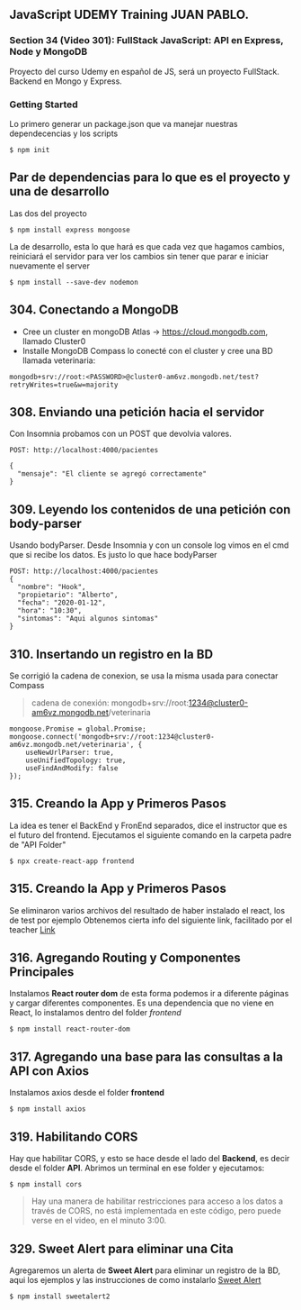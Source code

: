 ## JavaScript UDEMY Training JUAN PABLO.

### Section 34 (Video 301): FullStack JavaScript: API en Express, Node y MongoDB

Proyecto del curso Udemy en español de JS, será un proyecto FullStack.
Backend en Mongo y Express.

### Getting Started

Lo primero generar un package.json que va manejar nuestras dependecencias y los scripts

```
$ npm init
```

## Par de dependencias para lo que es el proyecto y una de desarrollo

Las dos del proyecto

```
$ npm install express mongoose
```

La de desarrollo, esta lo que hará es que cada vez que hagamos cambios, reiniciará el servidor para ver los cambios sin tener que parar e iniciar nuevamente el server

```
$ npm install --save-dev nodemon
```

## 304. Conectando a MongoDB

- Cree un cluster en mongoDB Atlas -> https://cloud.mongodb.com, llamado Cluster0
- Installe MongoDB Compass lo conecté con el cluster y cree una BD llamada veterinaria:

```
mongodb+srv://root:<PASSWORD>@cluster0-am6vz.mongodb.net/test?retryWrites=true&w=majority
```

## 308. Enviando una petición hacia el servidor

Con Insomnia probamos con un POST que devolvia valores.

```
POST: http://localhost:4000/pacientes

{
  "mensaje": "El cliente se agregó correctamente"
}
```

## 309. Leyendo los contenidos de una petición con body-parser

Usando bodyParser. Desde Insomnia y con un console log vimos en el cmd que si recibe los datos. Es justo lo que hace bodyParser

```
POST: http://localhost:4000/pacientes
{
  "nombre": "Hook",
  "propietario": "Alberto",
  "fecha": "2020-01-12",
  "hora": "10:30",
  "sintomas": "Aqui algunos sintomas"
}
```

## 310. Insertando un registro en la BD

Se corrigió la cadena de conexion, se usa la misma usada para conectar Compass

> cadena de conexión: mongodb+srv://root:1234@cluster0-am6vz.mongodb.net/veterinaria

```
mongoose.Promise = global.Promise;
mongoose.connect('mongodb+srv://root:1234@cluster0-am6vz.mongodb.net/veterinaria', {
    useNewUrlParser: true,
    useUnifiedTopology: true,
    useFindAndModify: false
});
```

## 315. Creando la App y Primeros Pasos

La idea es tener el BackEnd y FronEnd separados, dice el instructor que es el futuro del frontend. Ejecutamos el siguiente comando en la carpeta padre de "API Folder"

```
$ npx create-react-app frontend
```

## 315. Creando la App y Primeros Pasos

Se eliminaron varios archivos del resultado de haber instalado el react, los de test por ejemplo
Obtenemos cierta info del siguiente link, facilitado por el teacher
[Link](https://gist.github.com/juanpablogdl/9f75be22c9fa50b6f0d7ccb63e03408c)

## 316. Agregando Routing y Componentes Principales

Instalamos **React router dom** de esta forma podemos ir a diferente páginas y cargar diferentes componentes. Es una dependencia que no viene en React, lo instalamos dentro del folder _frontend_

```
$ npm install react-router-dom
```

## 317. Agregando una base para las consultas a la API con Axios

Instalamos axios desde el folder **frontend**

```
$ npm install axios
```

## 319. Habilitando CORS

Hay que habilitar CORS, y esto se hace desde el lado del **Backend**, es decir desde el folder **API**.
Abrimos un terminal en ese folder y ejecutamos:

```
$ npm install cors
```

> Hay una manera de habilitar restricciones para acceso a los datos a través de CORS, no está implementada en este código, pero puede verse en el video, en el minuto 3:00.

## 329. Sweet Alert para eliminar una Cita

Agregaremos un alerta de **Sweet Alert** para eliminar un registro de la BD, aqui los ejemplos y las instrucciones de como instalarlo
[Sweet Alert](https://sweetalert2.github.io/#examples)

```
$ npm install sweetalert2
```
